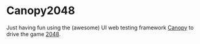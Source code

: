 Canopy2048
==========

Just having fun using the (awesome) UI web testing framework 
[Canopy](http://lefthandedgoat.github.io/canopy/) to drive
the game [2048](http://gabrielecirulli.github.io/2048/).
